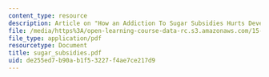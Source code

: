 ```yaml
---
content_type: resource
description: Article on "How an Addiction To Sugar Subsidies Hurts Development."
file: /media/https%3A/open-learning-course-data-rc.s3.amazonaws.com/15-010-economic-analysis-for-business-decisions-fall-2004/de255ed7b90ab1f53227f4ae7ce217d9_sugar_subsidies.pdf
file_type: application/pdf
resourcetype: Document
title: sugar_subsidies.pdf
uid: de255ed7-b90a-b1f5-3227-f4ae7ce217d9
---
```

